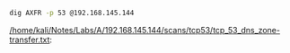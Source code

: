 ```bash
dig AXFR -p 53 @192.168.145.144
```

[/home/kali/Notes/Labs/A/192.168.145.144/scans/tcp53/tcp_53_dns_zone-transfer.txt](file:///home/kali/Notes/Labs/A/192.168.145.144/scans/tcp53/tcp_53_dns_zone-transfer.txt):

```

```
